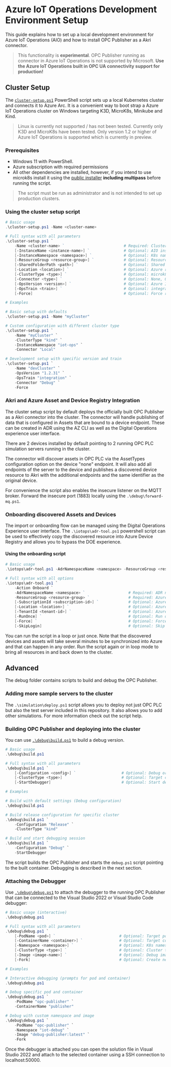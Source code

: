 # Azure IoT Operations Development Environment Setup

This guide explains how to set up a local development environment for Azure IoT Operations (AIO)
and how to install OPC Publisher as a Akri connector.

> This functionality is **experimental**. OPC Publisher running as connector in Azure IoT Operations
> is not supported by Microsoft.
> **Use the Azure IoT Operations built in OPC UA connectivity support for production!**

## Cluster Setup

The [`cluster-setup.ps1`](./cluster-setup.ps1) PowerShell script sets up a local Kubernetes
cluster and connects it to Azure Arc. It is a convenient way to boot strap a Azure IoT
Operations cluster on Windows targeting K3D, MicroK8s, Minikube and Kind.

> Linux is currently not supported / has not been tested.
> Currently only K3D and MicroK8s have been tested.
> Only version 1.2 or higher of Azure IoT Operations is supported which is currently in
> preview.

### Prerequisites

- Windows 11 with PowerShell.
- Azure subscription with required permissions
- All other dependencies are installed, however, if you intend to use microk8s install it using the
  [public installer](https://microk8s.io/docs/install-windows) **including multipass** before
  running the script.

> The script must be run as administrator and is not intended to set up production clusters.

### Using the cluster setup script

```powershell
# Basic usage
.\cluster-setup.ps1 -Name <cluster-name>

# Full syntax with all parameters
.\cluster-setup.ps1 `
    -Name <cluster-name> `                          # Required: Cluster and resource name
    [-InstanceName <instance-name>] `               # Optional: AIO instance name (default: same as cluster)
    [-InstanceNamespace <namespace>] `              # Optional: K8s namespace (default: azure-iot-operations)
    [-ResourceGroup <resource-group>] `             # Optional: Resource group (default: same as cluster)
    [-SharedFolderPath <path>] `                    # Optional: Shared storage path (default: C:\Shared)
    [-Location <location>] `                        # Optional: Azure region (default: westus)
    [-ClusterType <type>] `                         # Optional: microk8s, kind, k3d, minikube (default: microk8s)
    [-Connector <type>] `                           # Optional: None, Official, Local, Debug (default: Official)
    [-OpsVersion <version>] `                       # Optional: Azure IoT Operations version
    [-OpsTrain <train>] `                           # Optional: integration, stable, dev (default: integration)
    [-Force]                                        # Optional: Force reinstallation

# Examples

# Basic setup with defaults
.\cluster-setup.ps1 -Name "myCluster"

# Custom configuration with different cluster type
.\cluster-setup.ps1 `
    -Name "myCluster" `
    -ClusterType "kind" `
    -InstanceNamespace "iot-ops" `
    -Connector "Local"

# Development setup with specific version and train
.\cluster-setup.ps1 `
    -Name "devCluster" `
    -OpsVersion "1.2.31" `
    -OpsTrain "integration" `
    -Connector "Debug" `
    -Force

```

### Akri and Azure Asset and Device Registry Integration

The cluster setup script by default deploys the officially built OPC Publisher as a Akri
connector into the cluster. The connector will handle publishing of data that is configured
in Assets that are bound to a device endpoint. These can be created in ADR using the AZ CLI
as well as the Digital Operations experience user interface.

There are 2 devices installed by default pointing to 2 running OPC PLC simulation servers
running in the cluster.

The connector will discover assets in OPC PLC via the AssetTypes configuration option on
the device "none" endpoint. It will also add all endpoints of the server to the device
and publishes a discovered device resource to Akri with the additional endpoints and the
same identifier as the original device.

For convenience the script also enables the insecure listener on the MQTT broker. Forward
the insecure port (1883) locally using the `.\debug\forward-mq.ps1`.

### Onboarding discovered Assets and Devices

The import or onboarding flow can be managed using the Digital Operations Experience user
interface.
The `.\iotops\adr-tool.ps1` powershell script can be used to effectively copy the discovered
resource into Azure Device Registry and allows you to bypass the DOE experience.

#### Using the onboarding script

```powershell
# Basic usage
.\iotops\adr-tool.ps1 -AdrNamespaceName <namespace> -ResourceGroup <resource-group>

# Full syntax with all options
.\iotops\adr-tool.ps1 `
    -Action Onboard `
    -AdrNamespaceName <namespace> `                   # Required: ADR namespace name
    -ResourceGroup <resource-group> `                 # Required: Azure resource group
    [-SubscriptionId <subscription-id>] `             # Optional: Azure subscription ID
    [-Location <location>] `                          # Optional: Azure region (default: westus)
    [-TenantId <tenant-id>] `                         # Optional: Azure tenant ID
    [-RunOnce] `                                      # Optional: Run once and exit
    [-Force] `                                        # Optional: Force update existing resources
    [-SkipLogin]                                      # Optional: Skip Azure login
```

You can run the script in a loop or just once. Note that the discovered devices and assets will
take several minutes to be synchronized into Azure and that can happen in any order. Run the script
again or in loop mode to bring all resources in and back down to the cluster.

## Advanced

The debug folder contains scripts to build and debug the OPC Publisher.

### Adding more sample servers to the cluster

The `.\simulation\deploy.ps1` script allows you to deploy not just OPC PLC but also the test server
included in this repository. It also allows you to add other simulations.  For more information
check out the script help.

### Building OPC Publisher and deploying into the cluster

You can use [`.\debug\build.ps1`](./debug/build.ps1) to build a debug version.

```powershell
# Basic usage
.\debug\build.ps1

# Full syntax with all parameters
.\debug\build.ps1 `
    [-Configuration <config>] `                    # Optional: Debug or Release (default: Debug)
    [-ClusterType <type>] `                        # Optional: Target cluster type (default: microk8s)
    [-StartDebugger]                               # Optional: Start debugger after build

# Examples

# Build with default settings (Debug configuration)
.\debug\build.ps1

# Build release configuration for specific cluster
.\debug\build.ps1 `
    -Configuration "Release" `
    -ClusterType "kind"

# Build and start debugging session
.\debug\build.ps1 `
    -Configuration "Debug" `
    -StartDebugger
```

The script builds the OPC Publisher and starts the `debug.ps1` script pointing to the built container.
Debugging is described in the next section.

### Attaching the Debugger

Use [`.\debug\debug.ps1`](./debug/debug.ps1) to attach the debugger to the running OPC Publisher that
can be connected to the Visual Studio 2022 or Visual Studio Code debugger:

```powershell
# Basic usage (interactive)
.\debug\debug.ps1

# Full syntax with all parameters
.\debug\debug.ps1 `
    [-PodName <pod>] `                            # Optional: Target pod name (prompts if omitted)
    [-ContainerName <container>] `                # Optional: Target container name (prompts if omitted)
    [-Namespace <namespace>] `                    # Optional: K8s namespace (default: azure-iot-operations)
    [-ClusterType <type>] `                       # Optional: Cluster type (default: microk8s)
    [-Image <image-name>] `                       # Optional: Debug image to replace in pod
    [-Fork]                                       # Optional: Create new pod instead of modifying existing

# Examples

# Interactive debugging (prompts for pod and container)
.\debug\debug.ps1

# Debug specific pod and container
.\debug\debug.ps1 `
    -PodName "opc-publisher" `
    -ContainerName "publisher"

# Debug with custom namespace and image
.\debug\debug.ps1 `
    -PodName "opc-publisher" `
    -Namespace "iot-debug" `
    -Image "debug-publisher:latest" `
    -Fork
```

Once the debugger is attached you can open the solution file in Visual Studio 2022 and
attach to the selected container using a SSH connection to localhost:50000.